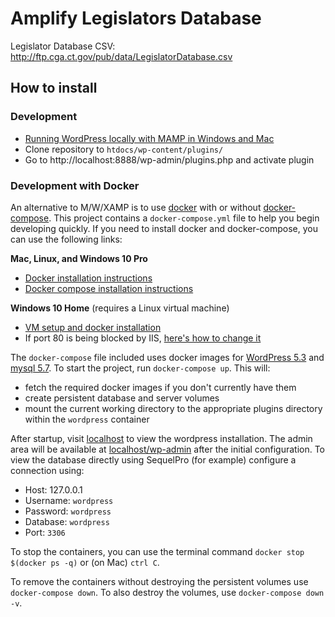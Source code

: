 # Amplify Legislators Database

Legislator Database CSV: http://ftp.cga.ct.gov/pub/data/LegislatorDatabase.csv

## How to install

### Development

-  [Running WordPress locally with MAMP in Windows and Mac](https://gist.github.com/jpadilla/5a5eff182c42677a8d8f40f87ffb207d#file-running-wordpress-locally-md)
- Clone repository to `htdocs/wp-content/plugins/`
- Go to http://localhost:8888/wp-admin/plugins.php and activate plugin

### Development with Docker
An alternative to M/W/XAMP is to use [docker](https://www.docker.com/) with or without [docker-compose](https://docs.docker.com/compose/). This project contains a `docker-compose.yml` file to help you begin developing quickly. If you need to install docker and docker-compose, you can use the following links:

**Mac, Linux, and Windows 10 Pro**
- [Docker installation instructions](https://docs.docker.com/v17.09/engine/installation/#supported-platforms)
- [Docker compose installation instructions](https://docs.docker.com/v17.12/compose/install/#install-compose)

**Windows 10 Home** (requires a Linux virtual machine)
- [VM setup and docker installation](https://www.sitepoint.com/docker-windows-10-home/)
- If port 80 is being blocked by IIS, [here's how to change it](https://www.codeproject.com/Articles/708718/How-to-Change-Default-Port-of-IIS-Manager-from-in)

The `docker-compose` file included uses docker images for [WordPress 5.3](https://hub.docker.com/_/wordpress) and [mysql 5.7](https://hub.docker.com/_/mysql). To start the project, run `docker-compose up`. This will: 

- fetch the required docker images if you don't currently have them
- create persistent database and server volumes
- mount the current working directory to the appropriate plugins directory within the `wordpress` container

After startup, visit [localhost](http://localhost) to view the wordpress installation. The admin area will be available at [localhost/wp-admin](http://localhost/wp-admin) after the initial configuration. To view the database directly using SequelPro (for example) configure a connection using:

- Host: 127.0.0.1
- Username: `wordpress`
- Password: `wordpress`
- Database: `wordpress`
- Port: `3306`

To stop the containers, you can use the terminal command `docker stop $(docker ps -q)` or (on Mac) `ctrl C`.

To remove the containers without destroying the persistent volumes use `docker-compose down`. To also destroy the volumes, use `docker-compose down -v`.
